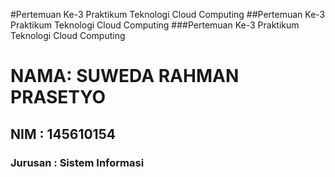 #Pertemuan Ke-3 Praktikum Teknologi Cloud Computing
##Pertemuan Ke-3 Praktikum Teknologi Cloud Computing
###Pertemuan Ke-3 Praktikum Teknologi Cloud Computing

<h1>NAMA: SUWEDA RAHMAN PRASETYO</h1>
<h2>NIM	: 145610154</h2>
<h3>Jurusan : Sistem Informasi</h3>
